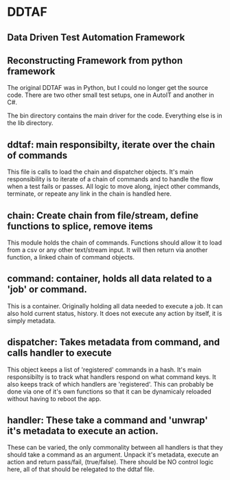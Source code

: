 DDTAF
=====

Data Driven Test Automation Framework
-------------------------------------

Reconstructing Framework from python framework
------------------------------------------------
The original DDTAF was in Python, but I could no longer get the source code.
There are two other small test setups, one in AutoIT and another in C#.

The bin directory contains the main driver for the code.  Everything else is 
in the lib directory.

ddtaf: main responsibilty, iterate over the chain of commands
-------------------------------------------------------------
This file is calls to load the chain and dispatcher objects.  It's main
responsibility is to iterate of a chain of commands and to handle the flow 
when a test fails or passes.  All logic to move along, inject other commands,
terminate, or repeate any link in the chain is handled here.

chain: Create chain from file/stream, define functions to splice, remove items
------------------------------------------------------------------------------
This module holds the chain of commands.  Functions should allow it to load
from a csv or any other text/stream input.  It will then return via another
function, a linked chain of command objects.

command: container, holds all data related to a 'job' or command.
-----------------------------------------------------------------
This is a container.  Originally holding all data needed to execute a job.
It can also hold current status, history.  It does not execute any action
by itself, it is simply metadata.

dispatcher: Takes metadata from command, and calls handler to execute
---------------------------------------------------------------------
This object keeps a list of 'registered' commands in a hash.  It's 
main responsibilty is to track what handlers respond on what command keys.
It also keeps track of which handlers are 'registered'.  This can probably
be done via one of it's own functions so that it can be dynamicaly reloaded
without having to reboot the app.

handler: These take a command and 'unwrap' it's metadata to execute an action.
------------------------------------------------------------------------------
These can be varied, the only commonality between all handlers is that they 
should take a command as an argument.  Unpack it's metadata, execute an action
and return pass/fail, (true/false).  There should be NO control logic here,
all of that should be relegated to the ddtaf file.

